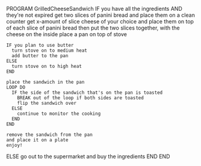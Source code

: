 PROGRAM GrilledCheeseSandwich
  IF you have all the ingredients AND they're not expired
    get two slices of panini bread
    and place them on a clean counter
    get x-amount of slice cheese of your choice
    and place them on top of each slice of panini bread
    then put the two slices together, with the cheese on the inside
    place a pan on top of stove
    
    IF you plan to use butter
      turn stove on to medium heat
      add butter to the pan
    ELSE
      turn stove on to high heat
    END
    
    place the sandwich in the pan
    LOOP DO
      IF the side of the sandwich that's on the pan is toasted
        BREAK out of the loop if both sides are toasted
        flip the sandwich over
      ELSE
        continue to monitor the cooking
      END
    END

    remove the sandwich from the pan
    and place it on a plate
    enjoy!
  ELSE
    go out to the supermarket
    and buy the ingredients
  END
END